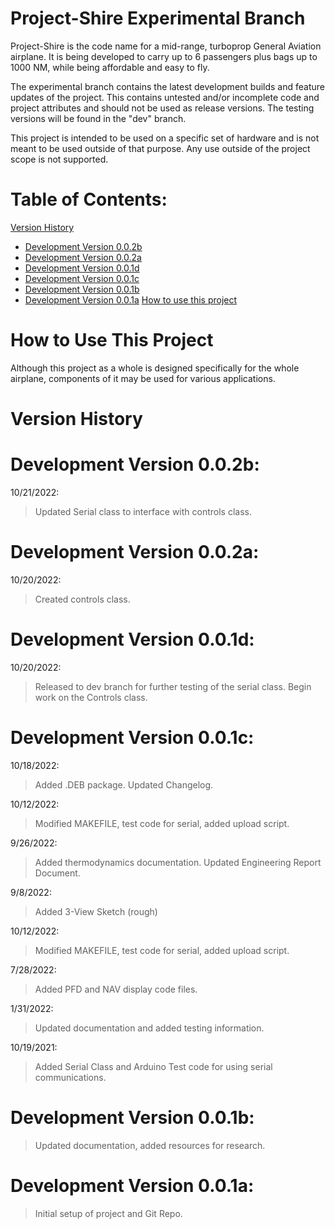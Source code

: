 # Project-Shire Experimental Branch

Project-Shire is the code name for a mid-range, turboprop General Aviation airplane. It is being developed to carry up to 6 passengers plus bags up to 1000 NM, while being affordable and easy to fly.

The experimental branch contains the latest development builds and feature updates of the project. This contains untested and/or incomplete code and project attributes and should not be used as release versions. The testing versions will be found in the "dev" branch.

This project is intended to be used on a specific set of hardware and is not meant to be used outside of that purpose. Any use outside of the project scope is not supported.

# Table of Contents:

[Version History](https://github.com/678072f/Project-Shire/tree/experimental#version-history)
- [Development Version 0.0.2b](https://github.com/678072f/Project-Shire/tree/experimental#development-version-002b)
- [Development Version 0.0.2a](https://github.com/678072f/Project-Shire/tree/experimental#development-version-002a)
- [Development Version 0.0.1d](https://github.com/678072f/Project-Shire/tree/experimental#development-version-001d)
- [Development Version 0.0.1c](https://github.com/678072f/Project-Shire/tree/experimental#development-version-001c)
- [Development Version 0.0.1b](https://github.com/678072f/Project-Shire/tree/experimental#development-version-001b)
- [Development Version 0.0.1a](https://github.com/678072f/Project-Shire/tree/experimental#development-version-001a)
[How to use this project](https://github.com/678072f/Project-Shire/tree/experimental#how-to-use-this-project)

# How to Use This Project

Although this project as a whole is designed specifically for the whole airplane, components of it may be used for various applications.

# Version History

# Development Version 0.0.2b:

10/21/2022:
> Updated Serial class to interface with controls class.

# Development Version 0.0.2a:

10/20/2022:
> Created controls class.

# Development Version 0.0.1d:

10/20/2022:
> Released to dev branch for further testing of the serial class.
> Begin work on the Controls class.

# Development Version 0.0.1c:

10/18/2022:
> Added .DEB package. Updated Changelog.

10/12/2022:
> Modified MAKEFILE, test code for serial, added upload script.

9/26/2022:
> Added thermodynamics documentation. Updated Engineering Report Document. 

9/8/2022:
> Added 3-View Sketch (rough)

10/12/2022:
> Modified MAKEFILE, test code for serial, added upload script.

7/28/2022:
> Added PFD and NAV display code files.

1/31/2022:
> Updated documentation and added testing information.

10/19/2021:
> Added Serial Class and Arduino Test code for using serial communications.

# Development Version 0.0.1b:

> Updated documentation, added resources for research.

# Development Version 0.0.1a:

> Initial setup of project and Git Repo.
